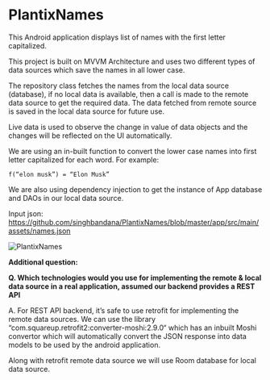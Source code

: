 # PlantixNames

This Android application displays list of names with the first letter capitalized.

This project is built on MVVM Architecture and uses two different types of data sources which save the names in all lower case. 

The repository class fetches the names from the local data source (database), if no local data is available, then a call is made to the remote data source to get the required data. The data fetched from remote source is saved in the local data source for future use.

Live data is used to observe the change in value of data objects and the changes will be reflected on the UI automatically.

We are using an in-built function to convert the lower case names into first letter capitalized for each word. For example: 

    f(“elon musk”) = “Elon Musk”

We are also using dependency injection to get the instance of App database and DAOs in our local data source.

Input json: https://github.com/singhbandana/PlantixNames/blob/master/app/src/main/assets/names.json

![PlantixNames](https://user-images.githubusercontent.com/94434188/168579386-ba7b4819-9bd8-4648-8fc3-7db761e5344f.png)


**Additional question:**

**Q. Which technologies would you use for implementing the remote & local data source in a real application, assumed our backend provides a REST API**

A. For REST API backend, it’s safe to use retrofit for implementing the remote data sources. We can use the library “com.squareup.retrofit2:converter-moshi:2.9.0“ which has an inbuilt Moshi convertor which will automatically convert the JSON response into data models to be used by the android application.

Along with retrofit remote data source we will use Room database for local data source. 

